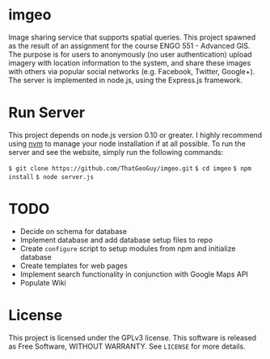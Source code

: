 imgeo
=====

Image sharing service that supports spatial queries. This project spawned as the result of an assignment for the course ENGO 551 - Advanced GIS. The purpose is for users to anonymously (no user authentication) upload imagery with location information to the system, and share these images with others via popular social networks (e.g. Facebook, Twitter, Google+). The server is implemented in node.js, using the Express.js framework. 

Run Server
==========

This project depends on node.js version 0.10 or greater. I highly recommend using [nvm](https://github.com/creationix/nvm) to manage your node installation if at all possible. To run the server and see the website, simply run the following commands: 

`$ git clone https://github.com/ThatGeoGuy/imgeo.git`
`$ cd imgeo` 
`$ npm install`
`$ node server.js`

TODO
====

* Decide on schema for database
* Implement database and add database setup files to repo
* Create `configure` script to setup modules from npm and initialize database
* Create templates for web pages 
* Implement search functionality in conjunction with Google Maps API
* Populate Wiki

License 
=======

This project is licensed under the GPLv3 license. This software is released as Free Software, WITHOUT WARRANTY. See `LICENSE` for more details. 
